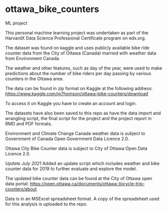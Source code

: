 # ottawa_bike_counters
ML project

This personal machine learning project was undertaken as part of the HarvardX Data Science Professional Certificate program on edx.org.

The dataset was found on kaggle and uses publicly available bike ride counter data from the City of Ottawa (Canada) married with weather data from Environment Canada.

The weather and other features, such as day of the year, were used to make predictions about the number of bike riders per day passing by various counters in the Ottawa area.

The data can be found in zip format on Kaggle at the following address: https://www.kaggle.com/m7homson/ottawa-bike-counters/download

To access it on Kaggle you have to create an account and login.

The datasets have also been saved to this repo as have the data import and wrangling script, the final script for the project and the project report in RMD and PDF formats.

Environment and Climate Change Canada weather data is subject to Government of Canada Open Government Data Licence 2.0.

Ottawa City Bike Counter data is subject to City of Ottawa Open Data Licence 2.0.

_Update July 2021_
Added an update script which includes weather and bike counter data for 2019 to further evaluate and explore the model. 

The updated bike counter data can be found at the City of Ottawa open data portal:
https://open.ottawa.ca/documents/ottawa::bicycle-trip-counters/about

Data is in an MSExcel spreadsheet format.  A copy of the spreadsheet used for this analysis is uploaded to the repo.


